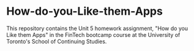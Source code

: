 # How-do-you-Like-them-Apps
This repository contains the Unit 5 homework assignment, "How do you Like them Apps"  in the FinTech bootcamp course at the University of Toronto's School of Continuing Studies.

